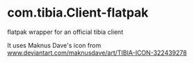 # com.tibia.Client-flatpak
flatpak wrapper for an official tibia client

It uses Maknus Dave's icon from www.deviantart.com/maknusdave/art/TIBIA-ICON-322439278
